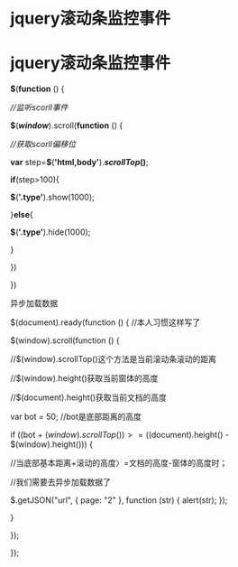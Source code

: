 # jquery滚动条监控事件

# jquery滚动条监控事件

**$**(**function** () {

*//监听scorll事件*

**$**(***window***).scroll(**function** () {

*//获取scorll偏移位*

**var** step=**$**(**'html,body'**).***scrollTop*()**;

**if**(step>100){

**$**(**'.type'**).show(1000);

}**else**{

**$**(**'.type'**).hide(1000);

}

})

})

异步加载数据

$(document).ready(function () { //本人习惯这样写了

$(window).scroll(function () {

//$(window).scrollTop()这个方法是当前滚动条滚动的距离

//$(window).height()获取当前窗体的高度

//$(document).height()获取当前文档的高度

var bot = 50; //bot是底部距离的高度

if ((bot + $(window).scrollTop()) >= ($(document).height() - $(window).height())) {

//当底部基本距离+滚动的高度〉=文档的高度-窗体的高度时；

//我们需要去异步加载数据了

$.getJSON("url", { page: "2" }, function (str) { alert(str); });

}

});

});